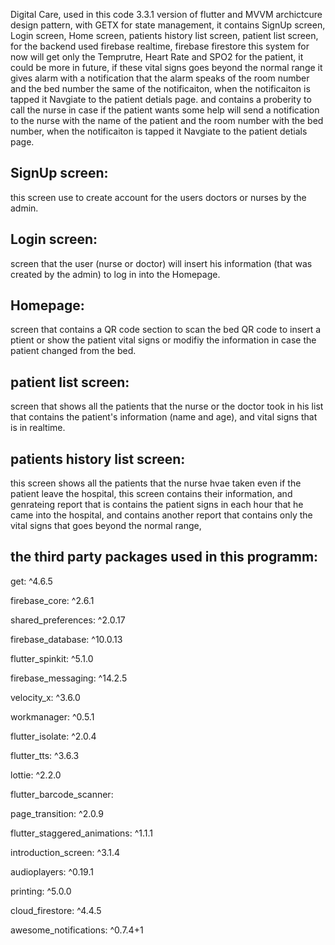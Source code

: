 Digital Care, used in this code 3.3.1 version of flutter and MVVM archictcure design pattern,
with GETX for state management, it contains SignUp screen, Login screen, Home screen, patients history list screen,
patient list screen, for the backend used firebase realtime, firebase firestore
this system for now will get only the Temprutre, Heart Rate and SPO2 for the patient, it could be more in future, if these vital signs goes beyond the normal range it gives alarm with a notification that the alarm speaks of the room number and the bed number the same of the notificaiton, when the notificaiton is tapped it Navgiate to the patient detials page.
and contains a proberity to call the nurse in case if the patient wants some help will send a notification to the nurse with the name of the patient and the room number with the bed number, when the notificaiton is tapped it Navgiate to the patient detials page.

## SignUp screen:
this screen use to create account for the users doctors or nurses by the admin. 

## Login screen:
screen that the user (nurse or doctor) will insert his information (that was created by the admin) to log in into the Homepage. 

## Homepage:
screen that contains a QR code section to scan the bed QR code to insert a ptient or show the patient vital signs or modifiy the information in case the patient changed from the bed. 

## patient list screen:
screen that shows all the patients that the nurse or the doctor took in his list that contains the patient's information (name and age), and vital signs that is in realtime.

## patients history list screen: 
this screen shows all the patients that the nurse hvae taken even if the patient leave the hospital,
this screen contains their information, and genrateing report that is contains the patient signs in each hour that he came into the hospital, and contains another report that contains only the vital signs that goes beyond the normal range,



## the third party packages used in this programm:
  get: ^4.6.5
  
  firebase_core: ^2.6.1
  
  shared_preferences: ^2.0.17
  
  firebase_database: ^10.0.13
  
  flutter_spinkit: ^5.1.0
  
  firebase_messaging: ^14.2.5
  
  velocity_x: ^3.6.0
  
  workmanager: ^0.5.1
  
  flutter_isolate: ^2.0.4
  
  flutter_tts: ^3.6.3
  
  lottie: ^2.2.0
  
  flutter_barcode_scanner:
  
  page_transition: ^2.0.9
  
  flutter_staggered_animations: ^1.1.1
  
  introduction_screen: ^3.1.4
  
  audioplayers: ^0.19.1
  
  printing: ^5.0.0
  
  cloud_firestore: ^4.4.5
  
  awesome_notifications: ^0.7.4+1
  


